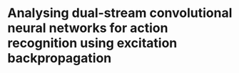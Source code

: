 # Analysing dual-stream convolutional neural networks for action recognition using excitation backpropagation
